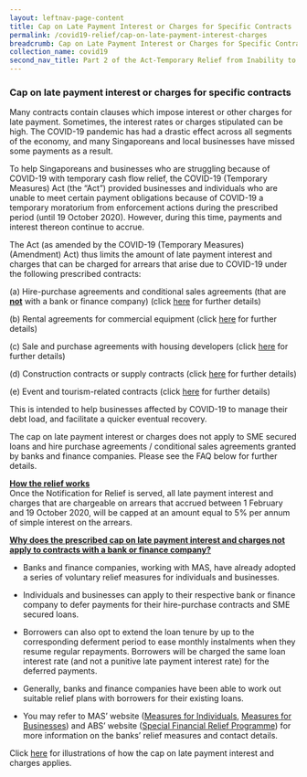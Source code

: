 ```yaml
---
layout: leftnav-page-content
title: Cap on Late Payment Interest or Charges for Specific Contracts 
permalink: /covid19-relief/cap-on-late-payment-interest-charges
breadcrumb: Cap on Late Payment Interest or Charges for Specific Contracts 
collection_name: covid19
second_nav_title: Part 2 of the Act-Temporary Relief from Inability to Perform Contractual Obligations
---
```

### Cap on late payment interest or charges for specific contracts ###

Many contracts contain clauses which impose interest or other charges for late payment. Sometimes, the interest rates or charges stipulated can be high. The COVID-19 pandemic has had a drastic effect across all segments of the economy, and many Singaporeans and local businesses have missed some payments as a result.

To help Singaporeans and businesses who are struggling because of COVID-19 with temporary cash flow relief, the COVID-19 (Temporary Measures) Act (the “Act”) provided businesses and individuals who are unable to meet certain payment obligations because of COVID-19 a temporary moratorium from enforcement actions during the prescribed period (until 19 October 2020). However, during this time, payments and interest thereon continue to accrue.

The Act (as amended by the COVID-19 (Temporary Measures) (Amendment) Act) thus limits the amount of late payment interest and charges that can be charged for arrears that arise due to COVID-19 under the following prescribed contracts:

(a) Hire-purchase agreements and conditional sales agreements (that are <b><u>not</u></b> with a bank or finance company) (click [here](/covid19-relief/faq/hire-purchase-agreements) for further details) 

(b) Rental agreements for commercial equipment (click [here](/covid19-relief/faq/rental-agreements) for further details) 

(c) Sale and purchase agreements with housing developers (click [here](/covid19-relief/faq/otps-and-s-and-p-agreements) for further details)

(d) Construction contracts or supply contracts (click [here](/covid19-relief/faq/construction) for further details)

(e) Event and tourism-related contracts (click [here](/covid19-relief/faq/event-or-tourism-related-contract) for further details)

This is intended to help businesses affected by COVID-19 to manage their debt load, and facilitate a quicker eventual recovery.

The cap on late payment interest or charges does not apply to SME secured loans and hire purchase agreements / conditional sales agreements granted by banks and finance companies. Please see the FAQ below for further details. 

<b><u>How the relief works</u></b>
<br>Once the Notification for Relief is served, all late payment interest and charges that are chargeable on arrears that accrued between 1 February and 19 October 2020, will be capped at an amount equal to 5% per annum of simple interest on the arrears.

<b><u>Why does the prescribed cap on late payment interest and charges not apply to contracts with a bank or finance company?</u></b>

* Banks and finance companies, working with MAS, have already adopted a series of voluntary relief measures for individuals and businesses. 

* Individuals and businesses can apply to their respective bank or finance company to defer payments for their hire-purchase contracts and SME secured loans.

* Borrowers can also opt to extend the loan tenure by up to the corresponding deferment period to ease monthly instalments when they resume regular repayments. Borrowers will be charged the same loan interest rate (and not a punitive late payment interest rate) for the deferred payments. 

* Generally, banks and finance companies have been able to work out suitable relief plans with borrowers for their existing loans.

* You may refer to MAS’ website ([Measures for Individuals](https://www.mas.gov.sg/regulation/covid-19/supporting-individuals-through-covid-19), [Measures for Businesses](https://www.mas.gov.sg/regulation/covid-19/supporting-businesses-through-covid-19)) and ABS’ website ([Special Financial Relief Programme](http://www.abs.org.sg/consumer-banking/sfrp)) for more information on the banks’ relief measures and contact details.

Click [here](/files/Illustrations_Late_Payment_Interest_Charges_Cap2.pdf) for illustrations of how the cap on late payment interest and charges applies. 
